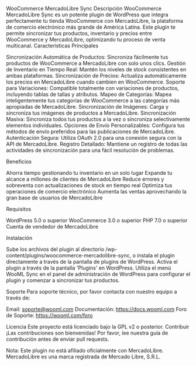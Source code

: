 WooCommerce MercadoLibre Sync
Descripción
WooCommerce MercadoLibre Sync es un potente plugin de WordPress que integra perfectamente tu tienda WooCommerce con MercadoLibre, la plataforma de comercio electrónico más grande de América Latina. Este plugin te permite sincronizar tus productos, inventario y precios entre WooCommerce y MercadoLibre, optimizando tu proceso de venta multicanal.
Características Principales

Sincronización Automática de Productos: Sincroniza fácilmente tus productos de WooCommerce a MercadoLibre con solo unos clics.
Gestión de Inventario en Tiempo Real: Mantén los niveles de stock consistentes en ambas plataformas.
Sincronización de Precios: Actualiza automáticamente los precios en MercadoLibre cuando cambien en WooCommerce.
Soporte para Variaciones: Compatible totalmente con variaciones de productos, incluyendo tablas de tallas y atributos.
Mapeo de Categorías: Mapea inteligentemente tus categorías de WooCommerce a las categorías más apropiadas de MercadoLibre.
Sincronización de Imágenes: Carga y sincroniza tus imágenes de productos a MercadoLibre.
Sincronización Masiva: Sincroniza todos tus productos a la vez o sincroniza selectivamente elementos individuales.
Opciones de Envío Personalizables: Configura tus métodos de envío preferidos para las publicaciones de MercadoLibre.
Autenticación Segura: Utiliza OAuth 2.0 para una conexión segura con la API de MercadoLibre.
Registro Detallado: Mantiene un registro de todas las actividades de sincronización para una fácil resolución de problemas.

Beneficios

Ahorra tiempo gestionando tu inventario en un solo lugar
Expande tu alcance a millones de clientes de MercadoLibre
Reduce errores y sobreventa con actualizaciones de stock en tiempo real
Optimiza tus operaciones de comercio electrónico
Aumenta las ventas aprovechando la gran base de usuarios de MercadoLibre

Requisitos

WordPress 5.0 o superior
WooCommerce 3.0 o superior
PHP 7.0 o superior
Cuenta de vendedor de MercadoLibre

Instalación

Sube los archivos del plugin al directorio /wp-content/plugins/woocommerce-mercadolibre-sync, o instala el plugin directamente a través de la pantalla de plugins de WordPress.
Activa el plugin a través de la pantalla 'Plugins' en WordPress.
Utiliza el menú WooML Sync en el panel de administración de WordPress para configurar el plugin y comenzar a sincronizar tus productos.

Soporte
Para soporte técnico, por favor contacta con nuestro equipo a través de:

Email: soporte@wooml.com
Documentación: https://docs.wooml.com
Foro de Soporte: https://wooml.com/foro

Licencia
Este proyecto está licenciado bajo la GPL v2 o posterior.
Contribuir
¡Las contribuciones son bienvenidas! Por favor, lee nuestra guía de contribución antes de enviar pull requests.

Nota: Este plugin no está afiliado oficialmente con MercadoLibre. MercadoLibre es una marca registrada de Mercado Libre, S.R.L.
